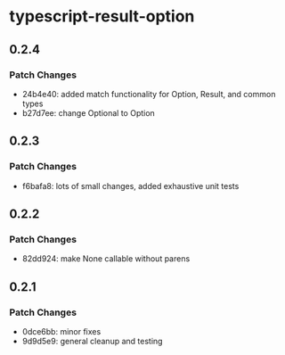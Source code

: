 # typescript-result-option

## 0.2.4

### Patch Changes

-   24b4e40: added match functionality for Option, Result, and common types
-   b27d7ee: change Optional to Option

## 0.2.3

### Patch Changes

-   f6bafa8: lots of small changes, added exhaustive unit tests

## 0.2.2

### Patch Changes

-   82dd924: make None callable without parens

## 0.2.1

### Patch Changes

-   0dce6bb: minor fixes
-   9d9d5e9: general cleanup and testing
